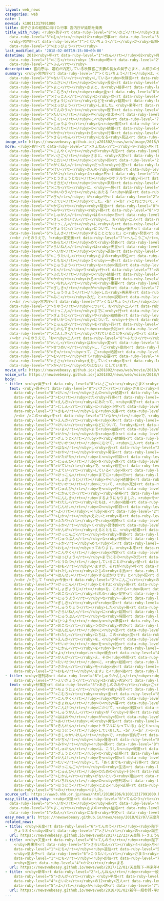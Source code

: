 ```yaml
---
layout: web_news
categories: web
cate: 1
newsid: k10011317991000
title: 眞子さまの結婚に向けた行事 宮内庁が延期を発表
title_with_ruby: <ruby>眞子<rt data-ruby-level="8">いさご</rt></ruby>さまの<ruby>結婚<rt data-ruby-level="7">けっこん</rt></ruby>に<ruby>向<rt
  data-ruby-level="3">む</rt></ruby>けた<ruby>行事<rt data-ruby-level="3">ぎょうじ</rt></ruby>
  <ruby>宮内庁<rt data-ruby-level="7">くないちょう</rt></ruby>が<ruby>延期<rt data-ruby-level="6">えんき</rt></ruby>を<ruby>発表<rt
  data-ruby-level="3">はっぴょう</rt></ruby>
last_modified_at: '2018-02-06T19:15:00+09:00'
datetime: 2018<ruby>年<rt data-ruby-level="1">ねん</rt></ruby>02<ruby>月<rt data-ruby-level="1">がつ</rt></ruby>06<ruby>日<rt
  data-ruby-level="1">にち</rt></ruby> 19<ruby>時<rt data-ruby-level="2">じ</rt></ruby>15<ruby>分<rt
  data-ruby-level="2">ふん</rt></ruby>
description: 宮内庁は、婚約が内定している秋篠宮ご夫妻の長女の眞子さまと、お相手の小室圭さんの結婚に向けた行事などを延期すると発表しました。来年は天皇陛下の退位や皇太子さまの即位に伴う重要な儀式があることから、お二人の結婚とそれに関わる行事は再来年になる見込みだということです。
summary: <ruby>宮内庁<rt data-ruby-level="7">くないちょう</rt></ruby>は、<ruby>婚約<rt data-ruby-level="7">こんやく</rt></ruby>が<ruby>内定<rt
  data-ruby-level="3">ないてい</rt></ruby>している<ruby>秋篠宮<rt data-ruby-level="8">あきしののみや</rt></ruby>ご<ruby>夫妻<rt
  data-ruby-level="5">ふさい</rt></ruby>の<ruby>長女<rt data-ruby-level="2">ちょうじょ</rt></ruby>の<ruby>眞子<rt
  data-ruby-level="8">まこ</rt></ruby>さまと、お<ruby>相手<rt data-ruby-level="3">あいて</rt></ruby>の<ruby>小室<rt
  data-ruby-level="7">こむろ</rt></ruby><ruby>圭<rt data-ruby-level="8">けい</rt></ruby>さんの<ruby>結婚<rt
  data-ruby-level="7">けっこん</rt></ruby>に<ruby>向<rt data-ruby-level="3">む</rt></ruby>けた<ruby>行事<rt
  data-ruby-level="3">ぎょうじ</rt></ruby>などを<ruby>延期<rt data-ruby-level="6">えんき</rt></ruby>すると<ruby>発表<rt
  data-ruby-level="3">はっぴょう</rt></ruby>しました。<ruby>来年<rt data-ruby-level="2">らいねん</rt></ruby>は<ruby>天皇<rt
  data-ruby-level="6">てんのう</rt></ruby><ruby>陛下<rt data-ruby-level="6">へいか</rt></ruby>の<ruby>退位<rt
  data-ruby-level="5">たいい</rt></ruby>や<ruby>皇太子<rt data-ruby-level="6">こうたいし</rt></ruby>さまの<ruby>即位<rt
  data-ruby-level="7">そくい</rt></ruby>に<ruby>伴<rt data-ruby-level="7">ともな</rt></ruby>う<ruby>重要<rt
  data-ruby-level="4">じゅうよう</rt></ruby>な<ruby>儀式<rt data-ruby-level="7">ぎしき</rt></ruby>があることから、お<ruby>二人<rt
  data-ruby-level="8">ふたり</rt></ruby>の<ruby>結婚<rt data-ruby-level="7">けっこん</rt></ruby>とそれに<ruby>関<rt
  data-ruby-level="8">かか</rt></ruby>わる<ruby>行事<rt data-ruby-level="3">ぎょうじ</rt></ruby>は<ruby>再来年<rt
  data-ruby-level="5">さらいねん</rt></ruby>になる<ruby>見込<rt data-ruby-level="7">みこ</rt></ruby>みだということです。
image_url: https://newswebeasy.github.io/ja201802/news/web/image/2018/02/06/K10011317991_1802061917_1802061918_01_02.jpg
more: <ruby>去年<rt data-ruby-level="3">きょねん</rt></ruby>９<ruby>月<rt data-ruby-level="1">がつ</rt></ruby>に<ruby>婚約<rt
  data-ruby-level="7">こんやく</rt></ruby>が<ruby>内定<rt data-ruby-level="3">ないてい</rt></ruby>した<ruby>眞子<rt
  data-ruby-level="8">いさご</rt></ruby>さまと、<ruby>大学<rt data-ruby-level="1">だいがく</rt></ruby><ruby>時代<rt
  data-ruby-level="3">じだい</rt></ruby>に<ruby>同<rt data-ruby-level="2">おな</rt></ruby>じ<ruby>学年<rt
  data-ruby-level="1">がくねん</rt></ruby>だった<ruby>小室<rt data-ruby-level="7">こむろ</rt></ruby><ruby>圭<rt
  data-ruby-level="8">けい</rt></ruby>さんの<ruby>結婚式<rt data-ruby-level="7">けっこんしき</rt></ruby>は、ことし１１<ruby>月<rt
  data-ruby-level="1">がつ</rt></ruby>４<ruby>日<rt data-ruby-level="1">にち</rt></ruby>に<ruby>東京都内<rt
  data-ruby-level="3">とうきょうとない</rt></ruby>のホテルで<ruby>行<rt data-ruby-level="2">おこな</rt></ruby>われ、これに<ruby>先立<rt
  data-ruby-level="1">さきだ</rt></ruby>つ<ruby>来月<rt data-ruby-level="2">らいげつ</rt></ruby>４<ruby>日<rt
  data-ruby-level="1">にち</rt></ruby>に、<ruby>一般<rt data-ruby-level="7">いっぱん</rt></ruby>の<ruby>結納<rt
  data-ruby-level="7">ゆいのう</rt></ruby>にあたる「<ruby>納采<rt data-ruby-level="7">のうさい</rt></ruby>の<ruby>儀<rt
  data-ruby-level="7">ぎ</rt></ruby>」が<ruby>行<rt data-ruby-level="2">おこな</rt></ruby>われる<ruby>予定<rt
  data-ruby-level="3">よてい</rt></ruby>でした。<br /><br />これについて、<ruby>宮内庁<rt data-ruby-level="7">くないちょう</rt></ruby>の<ruby>加地<rt
  data-ruby-level="4">かぢ</rt></ruby><ruby>隆治<rt data-ruby-level="8">たかじ</rt></ruby><ruby>宮<rt
  data-ruby-level="3">みや</rt></ruby><ruby>務<rt data-ruby-level="8">つとむ</rt></ruby><ruby>主管<rt
  data-ruby-level="4">しゅかん</rt></ruby>は６<ruby>日<rt data-ruby-level="1">にち</rt></ruby>、<ruby>記者会見<rt
  data-ruby-level="3">きしゃかいけん</rt></ruby>し、お<ruby>二人<rt data-ruby-level="8">ふたり</rt></ruby>の<ruby>結婚<rt
  data-ruby-level="7">けっこん</rt></ruby>に<ruby>向<rt data-ruby-level="3">む</rt></ruby>けたすべての<ruby>行事<rt
  data-ruby-level="3">ぎょうじ</rt></ruby>について、「<ruby>後日<rt data-ruby-level="2">ごじつ</rt></ruby>に<ruby>延期<rt
  data-ruby-level="6">えんき</rt></ruby>することとなった」と<ruby>発表<rt data-ruby-level="3">はっぴょう</rt></ruby>しました。<br
  /><br />そのうえで、「<ruby>変更後<rt data-ruby-level="7">へんこうご</rt></ruby>の<ruby>日程<rt data-ruby-level="5">にってい</rt></ruby>については<ruby>改<rt
  data-ruby-level="4">あらた</rt></ruby>めて<ruby>発表<rt data-ruby-level="3">はっぴょう</rt></ruby>する」としたうえで、<ruby>来年<rt
  data-ruby-level="2">らいねん</rt></ruby>は<ruby>天皇<rt data-ruby-level="6">てんのう</rt></ruby><ruby>陛下<rt
  data-ruby-level="6">へいか</rt></ruby>の<ruby>退位<rt data-ruby-level="5">たいい</rt></ruby>と<ruby>皇太子<rt
  data-ruby-level="6">こうたいし</rt></ruby>さまの<ruby>即位<rt data-ruby-level="7">そくい</rt></ruby>に<ruby>伴<rt
  data-ruby-level="7">ともな</rt></ruby>う<ruby>一連<rt data-ruby-level="4">いちれん</rt></ruby>の<ruby>重要<rt
  data-ruby-level="4">じゅうよう</rt></ruby>な<ruby>儀式<rt data-ruby-level="7">ぎしき</rt></ruby>などが<ruby>執<rt
  data-ruby-level="7">と</rt></ruby>り<ruby>行<rt data-ruby-level="7">おこな</rt></ruby>われるとして、お<ruby>二人<rt
  data-ruby-level="8">ふたり</rt></ruby>の<ruby>結婚<rt data-ruby-level="7">けっこん</rt></ruby>とそれに<ruby>関<rt
  data-ruby-level="8">かか</rt></ruby>わる<ruby>行事<rt data-ruby-level="3">ぎょうじ</rt></ruby>は、「<ruby>一連<rt
  data-ruby-level="4">いちれん</rt></ruby>の<ruby>重要<rt data-ruby-level="4">じゅうよう</rt></ruby>な<ruby>儀式<rt
  data-ruby-level="7">ぎしき</rt></ruby>が<ruby>滞<rt data-ruby-level="7">とどこお</rt></ruby>りなく<ruby>終了<rt
  data-ruby-level="7">しゅうりょう</rt></ruby>した<ruby>再来年<rt data-ruby-level="5">さらいねん</rt></ruby>になる<ruby>見込<rt
  data-ruby-level="7">みこ</rt></ruby>みだ」と<ruby>説明<rt data-ruby-level="4">せつめい</rt></ruby>しています。<br
  /><br /><ruby>宮内庁<rt data-ruby-level="7">くないちょう</rt></ruby>は<ruby>延期<rt data-ruby-level="6">えんき</rt></ruby>の<ruby>理由<rt
  data-ruby-level="3">りゆう</rt></ruby>について、お<ruby>二人<rt data-ruby-level="8">ふたり</rt></ruby>が<ruby>結婚<rt
  data-ruby-level="7">けっこん</rt></ruby>までに<ruby>行<rt data-ruby-level="2">おこな</rt></ruby>う<ruby>行事<rt
  data-ruby-level="3">ぎょうじ</rt></ruby>や<ruby>結婚後<rt data-ruby-level="7">けっこんご</rt></ruby>の<ruby>生活<rt
  data-ruby-level="2">せいかつ</rt></ruby>について、<ruby>十分<rt data-ruby-level="2">じゅうぶん</rt></ruby>な<ruby>準備<rt
  data-ruby-level="5">じゅんび</rt></ruby>を<ruby>行<rt data-ruby-level="2">おこな</rt></ruby>う<ruby>時間的<rt
  data-ruby-level="4">じかんてき</rt></ruby><ruby>余裕<rt data-ruby-level="7">よゆう</rt></ruby>がないと<ruby>認識<rt
  data-ruby-level="7">にんしき</rt></ruby>されていることを<ruby>受<rt data-ruby-level="3">う</rt></ruby>けてのものだとしています。<br
  /><br />そのうえで、「お<ruby>二人<rt data-ruby-level="8">ふたり</rt></ruby>のご<ruby>結婚<rt data-ruby-level="7">けっこん</rt></ruby>についてのご<ruby>意思<rt
  data-ruby-level="3">いし</rt></ruby>はお<ruby>変<rt data-ruby-level="4">か</rt></ruby>わりない」と<ruby>説明<rt
  data-ruby-level="4">せつめい</rt></ruby>し、「ご<ruby>意向<rt data-ruby-level="3">いこう</rt></ruby>に<ruby>沿<rt
  data-ruby-level="6">そ</rt></ruby>って、ご<ruby>結婚<rt data-ruby-level="7">けっこん</rt></ruby>に<ruby>向<rt
  data-ruby-level="3">む</rt></ruby>けて<ruby>必要<rt data-ruby-level="4">ひつよう</rt></ruby>なお<ruby>支<rt
  data-ruby-level="5">ささ</rt></ruby>えをしていく<ruby>考<rt data-ruby-level="2">かんが</rt></ruby>えに<ruby>変<rt
  data-ruby-level="4">か</rt></ruby>わりはない」としています。
movie_url: https://newswebeasy.github.io/ja201802/news/web/movie/2018/02/06/k10011317991_201802061925_201802061926.mp4
voice_url: https://newswebeasy.github.io/ja201802/news/web/voice/2018/02/06/k10011317991_201802061925_201802061926.mp3
body:
- title: <ruby>眞子<rt data-ruby-level="8">いさご</rt></ruby>さまと<ruby>小室<rt data-ruby-level="7">こむろ</rt></ruby>さんのコメント
  text: <ruby>眞子<rt data-ruby-level="8">いさご</rt></ruby>さまと<ruby>小室<rt data-ruby-level="7">こむろ</rt></ruby><ruby>圭<rt
    data-ruby-level="8">けい</rt></ruby>さんの<ruby>結婚<rt data-ruby-level="7">けっこん</rt></ruby>に<ruby>向<rt
    data-ruby-level="3">む</rt></ruby>けた<ruby>行事<rt data-ruby-level="3">ぎょうじ</rt></ruby>などの<ruby>延期<rt
    data-ruby-level="6">えんき</rt></ruby>にあたって、<ruby>眞子<rt data-ruby-level="8">いさご</rt></ruby>さまは、ご<ruby>自身<rt
    data-ruby-level="3">じしん</rt></ruby>と<ruby>小室<rt data-ruby-level="7">こむろ</rt></ruby>さんの<ruby>気持<rt
    data-ruby-level="3">きも</rt></ruby>ちを<ruby>文書<rt data-ruby-level="2">ぶんしょ</rt></ruby>であらわされました。<br
    /><br />この<ruby>中<rt data-ruby-level="1">なか</rt></ruby>で、<ruby>眞子<rt data-ruby-level="8">いさご</rt></ruby>さまは、<ruby>延期<rt
    data-ruby-level="6">えんき</rt></ruby>を<ruby>決<rt data-ruby-level="3">き</rt></ruby>めた<ruby>経緯<rt
    data-ruby-level="7">けいい</rt></ruby>などについて、「<ruby>私<rt data-ruby-level="8">わたし</rt></ruby>たちは、<ruby>今<rt
    data-ruby-level="2">いま</rt></ruby>まで<ruby>結婚<rt data-ruby-level="7">けっこん</rt></ruby>に<ruby>関<rt
    data-ruby-level="8">かか</rt></ruby>わる<ruby>様々<rt data-ruby-level="3">さまざま</rt></ruby>な<ruby>行事<rt
    data-ruby-level="3">ぎょうじ</rt></ruby>や<ruby>結婚後<rt data-ruby-level="7">けっこんご</rt></ruby>の<ruby>生活<rt
    data-ruby-level="2">せいかつ</rt></ruby>にむけて、<ruby>二人<rt data-ruby-level="8">ふたり</rt></ruby>で<ruby>話<rt
    data-ruby-level="2">はな</rt></ruby>し<ruby>合<rt data-ruby-level="2">あ</rt></ruby>い、それぞれの<ruby>親<rt
    data-ruby-level="2">おや</rt></ruby>や<ruby>関係<rt data-ruby-level="4">かんけい</rt></ruby>する<ruby>方々<rt
    data-ruby-level="2">かたがた</rt></ruby>と<ruby>相談<rt data-ruby-level="3">そうだん</rt></ruby>しながら<ruby>準備<rt
    data-ruby-level="5">じゅんび</rt></ruby>を<ruby>進<rt data-ruby-level="3">すす</rt></ruby>めてまいりました。しかし、その<ruby>過程<rt
    data-ruby-level="5">かてい</rt></ruby>で、<ruby>現在<rt data-ruby-level="5">げんざい</rt></ruby><ruby>予定<rt
    data-ruby-level="3">よてい</rt></ruby>している<ruby>秋<rt data-ruby-level="2">あき</rt></ruby>の<ruby>結婚<rt
    data-ruby-level="7">けっこん</rt></ruby>までに<ruby>行<rt data-ruby-level="2">おこな</rt></ruby>う<ruby>諸行事<rt
    data-ruby-level="6">しょぎょうじ</rt></ruby>や<ruby>結婚後<rt data-ruby-level="7">けっこんご</rt></ruby>の<ruby>生活<rt
    data-ruby-level="2">せいかつ</rt></ruby>について、<ruby>充分<rt data-ruby-level="7">じゅうぶん</rt></ruby>な<ruby>準備<rt
    data-ruby-level="5">じゅんび</rt></ruby>を<ruby>行<rt data-ruby-level="2">おこな</rt></ruby>う<ruby>時間的<rt
    data-ruby-level="4">じかんてき</rt></ruby><ruby>余裕<rt data-ruby-level="7">よゆう</rt></ruby>がないことを<ruby>認識<rt
    data-ruby-level="7">にんしき</rt></ruby>するようになりました。<ruby>今<rt data-ruby-level="2">いま</rt></ruby>、<ruby>私<rt
    data-ruby-level="8">わたし</rt></ruby>たちは、<ruby>結婚<rt data-ruby-level="7">けっこん</rt></ruby>という<ruby>人生<rt
    data-ruby-level="1">じんせい</rt></ruby>の<ruby>節目<rt data-ruby-level="4">ふしめ</rt></ruby>をより<ruby>良<rt
    data-ruby-level="4">よ</rt></ruby>い<ruby>形<rt data-ruby-level="2">かたち</rt></ruby>で<ruby>迎<rt
    data-ruby-level="7">むか</rt></ruby>えたいと<ruby>考<rt data-ruby-level="2">かんが</rt></ruby>えております。そのために<ruby>二人<rt
    data-ruby-level="8">ふたり</rt></ruby>で<ruby>結婚<rt data-ruby-level="7">けっこん</rt></ruby>についてより<ruby>深<rt
    data-ruby-level="3">ふか</rt></ruby>く<ruby>具体的<rt data-ruby-level="4">ぐたいてき</rt></ruby>に<ruby>考<rt
    data-ruby-level="2">かんが</rt></ruby>えるとともに、<ruby>結婚<rt data-ruby-level="7">けっこん</rt></ruby>までの、そして<ruby>結婚後<rt
    data-ruby-level="7">けっこんご</rt></ruby>の<ruby>準備<rt data-ruby-level="5">じゅんび</rt></ruby>に<ruby>充分<rt
    data-ruby-level="7">じゅうぶん</rt></ruby>な<ruby>時間<rt data-ruby-level="2">じかん</rt></ruby>をかけて、できるところまで<ruby>深<rt
    data-ruby-level="3">ふか</rt></ruby>めて<ruby>行<rt data-ruby-level="2">い</rt></ruby>きたいと<ruby>思<rt
    data-ruby-level="2">おも</rt></ruby>っております。<ruby>本来<rt data-ruby-level="2">ほんらい</rt></ruby>であれば<ruby>婚約<rt
    data-ruby-level="7">こんやく</rt></ruby><ruby>内定<rt data-ruby-level="3">ないてい</rt></ruby>の<ruby>発表<rt
    data-ruby-level="3">はっぴょう</rt></ruby>までにその<ruby>次元<rt data-ruby-level="3">じげん</rt></ruby>に<ruby>到達<rt
    data-ruby-level="7">とうたつ</rt></ruby>していることが<ruby>望<rt data-ruby-level="4">のぞ</rt></ruby>ましかったとは<ruby>思<rt
    data-ruby-level="2">おも</rt></ruby>いますが、それが<ruby>叶<rt data-ruby-level="8">かな</rt></ruby>わなかったのは<ruby>私<rt
    data-ruby-level="8">わたし</rt></ruby>たちの<ruby>未熟<rt data-ruby-level="6">みじゅく</rt></ruby>さゆえであると<ruby>反省<rt
    data-ruby-level="4">はんせい</rt></ruby>するばかりです」と<ruby>記<rt data-ruby-level="2">しる</rt></ruby>されています。<br
    /><br />そして「<ruby>今後<rt data-ruby-level="2">こんご</rt></ruby>の<ruby>私<rt data-ruby-level="8">わたし</rt></ruby>たちの<ruby>結婚<rt
    data-ruby-level="7">けっこん</rt></ruby>とそれに<ruby>関<rt data-ruby-level="8">かか</rt></ruby>わる<ruby>諸行事<rt
    data-ruby-level="6">しょぎょうじ</rt></ruby>を、これから<ruby>執<rt data-ruby-level="7">と</rt></ruby>り<ruby>行<rt
    data-ruby-level="7">おこな</rt></ruby>われる<ruby>皇室<rt data-ruby-level="6">こうしつ</rt></ruby>にとって<ruby>重要<rt
    data-ruby-level="4">じゅうよう</rt></ruby>な<ruby>一連<rt data-ruby-level="4">いちれん</rt></ruby>のお<ruby>儀式<rt
    data-ruby-level="7">ぎしき</rt></ruby>が<ruby>滞<rt data-ruby-level="7">とどこお</rt></ruby>りなく<ruby>終了<rt
    data-ruby-level="7">しゅうりょう</rt></ruby>した<ruby>後<rt data-ruby-level="2">あと</rt></ruby>の<ruby>再来年<rt
    data-ruby-level="5">さらいねん</rt></ruby>に<ruby>延期<rt data-ruby-level="6">えんき</rt></ruby>し、<ruby>充分<rt
    data-ruby-level="7">じゅうぶん</rt></ruby>な<ruby>時間<rt data-ruby-level="2">じかん</rt></ruby>をとって<ruby>必要<rt
    data-ruby-level="4">ひつよう</rt></ruby>な<ruby>準備<rt data-ruby-level="5">じゅんび</rt></ruby>を<ruby>行<rt
    data-ruby-level="2">おこな</rt></ruby>うのが<ruby>適切<rt data-ruby-level="5">てきせつ</rt></ruby>であるとの<ruby>判断<rt
    data-ruby-level="5">はんだん</rt></ruby>に<ruby>至<rt data-ruby-level="6">いた</rt></ruby>りました」としたうえで、「<ruby>私<rt
    data-ruby-level="8">わたし</rt></ruby>たちは、この<ruby>度<rt data-ruby-level="7">たび</rt></ruby>の<ruby>延期<rt
    data-ruby-level="6">えんき</rt></ruby>を、<ruby>新<rt data-ruby-level="2">あら</rt></ruby>たな<ruby>生活<rt
    data-ruby-level="2">せいかつ</rt></ruby>を<ruby>始<rt data-ruby-level="3">はじ</rt></ruby>めるための<ruby>時間<rt
    data-ruby-level="2">じかん</rt></ruby>を<ruby>作<rt data-ruby-level="2">つく</rt></ruby>る<ruby>良<rt
    data-ruby-level="4">よ</rt></ruby>い<ruby>機会<rt data-ruby-level="4">きかい</rt></ruby>と<ruby>考<rt
    data-ruby-level="2">かんが</rt></ruby>え、その<ruby>時間<rt data-ruby-level="2">じかん</rt></ruby>を<ruby>大切<rt
    data-ruby-level="2">たいせつ</rt></ruby>に、<ruby>結婚<rt data-ruby-level="7">けっこん</rt></ruby>までの<ruby>期間<rt
    data-ruby-level="3">きかん</rt></ruby>を<ruby>過<rt data-ruby-level="5">す</rt></ruby>ごしてまいりたいと<ruby>思<rt
    data-ruby-level="2">おも</rt></ruby>います」と<ruby>結<rt data-ruby-level="4">むす</rt></ruby>ばれています。
- title: <ruby>週刊誌<rt data-ruby-level="6">しゅうかんし</rt></ruby><ruby>報道<rt data-ruby-level="5">ほうどう</rt></ruby>の<ruby>影響<rt
    data-ruby-level="7">えいきょう</rt></ruby>は<ruby>否定<rt data-ruby-level="6">ひてい</rt></ruby>
  text: <ruby>秋篠宮<rt data-ruby-level="8">あきしののみや</rt></ruby>ご<ruby>夫妻<rt data-ruby-level="5">ふさい</rt></ruby>の<ruby>長女<rt
    data-ruby-level="2">ちょうじょ</rt></ruby>の<ruby>眞子<rt data-ruby-level="8">まこ</rt></ruby>さまと<ruby>小室<rt
    data-ruby-level="7">こむろ</rt></ruby><ruby>圭<rt data-ruby-level="8">けい</rt></ruby>さんとの<ruby>婚約<rt
    data-ruby-level="7">こんやく</rt></ruby><ruby>内定<rt data-ruby-level="3">ないてい</rt></ruby>をめぐっては、<ruby>去年<rt
    data-ruby-level="3">きょねん</rt></ruby>の<ruby>暮<rt data-ruby-level="6">く</rt></ruby>れから<ruby>今月<rt
    data-ruby-level="2">こんげつ</rt></ruby>にかけて、<ruby>複数<rt data-ruby-level="5">ふくすう</rt></ruby>の<ruby>週刊誌<rt
    data-ruby-level="6">しゅうかんし</rt></ruby>が「<ruby>小室<rt data-ruby-level="7">こむろ</rt></ruby>さんの<ruby>母親<rt
    data-ruby-level="2">ははおや</rt></ruby>が<ruby>知<rt data-ruby-level="2">し</rt></ruby>り<ruby>合<rt
    data-ruby-level="2">あ</rt></ruby>いの<ruby>男性<rt data-ruby-level="5">だんせい</rt></ruby>と<ruby>金銭<rt
    data-ruby-level="5">きんせん</rt></ruby>トラブルになっている」などと<ruby>相次<rt data-ruby-level="3">あいつ</rt></ruby>いで<ruby>報道<rt
    data-ruby-level="5">ほうどう</rt></ruby>していました。<br /><br />６<ruby>日<rt data-ruby-level="1">にち</rt></ruby>の<ruby>記者会見<rt
    data-ruby-level="3">きしゃかいけん</rt></ruby>で、<ruby>宮内庁<rt data-ruby-level="7">くないちょう</rt></ruby>の<ruby>加地<rt
    data-ruby-level="4">かぢ</rt></ruby><ruby>隆治<rt data-ruby-level="8">たかじ</rt></ruby><ruby>宮<rt
    data-ruby-level="3">みや</rt></ruby><ruby>務<rt data-ruby-level="8">つとむ</rt></ruby><ruby>主管<rt
    data-ruby-level="4">しゅかん</rt></ruby>は、こうした<ruby>報道<rt data-ruby-level="5">ほうどう</rt></ruby>と<ruby>行事<rt
    data-ruby-level="3">ぎょうじ</rt></ruby>の<ruby>延期<rt data-ruby-level="6">えんき</rt></ruby>との<ruby>関係<rt
    data-ruby-level="4">かんけい</rt></ruby>を<ruby>問<rt data-ruby-level="3">と</rt></ruby>われたのに<ruby>対<rt
    data-ruby-level="3">たい</rt></ruby>して、「あくまでも<ruby>行事<rt data-ruby-level="3">ぎょうじ</rt></ruby>やご<ruby>結婚後<rt
    data-ruby-level="7">けっこんご</rt></ruby>の<ruby>生活<rt data-ruby-level="2">せいかつ</rt></ruby>の<ruby>準備<rt
    data-ruby-level="5">じゅんび</rt></ruby>のための<ruby>十分<rt data-ruby-level="2">じゅうぶん</rt></ruby>な<ruby>時間<rt
    data-ruby-level="2">じかん</rt></ruby>がないという<ruby>理由<rt data-ruby-level="3">りゆう</rt></ruby>で、<ruby>一連<rt
    data-ruby-level="4">いちれん</rt></ruby>の<ruby>週刊誌<rt data-ruby-level="6">しゅうかんし</rt></ruby><ruby>報道<rt
    data-ruby-level="5">ほうどう</rt></ruby>による<ruby>延期<rt data-ruby-level="6">えんき</rt></ruby>ということではありません」と<ruby>述<rt
    data-ruby-level="5">の</rt></ruby>べました。
source_url: https://www3.nhk.or.jp/news/html/20180206/k10011317991000.html
easy_title_with_ruby: <ruby>天皇<rt data-ruby-level="6">てんのう</rt></ruby><ruby>陛下<rt
  data-ruby-level="6">へいか</rt></ruby>の<ruby>孫<rt data-ruby-level="4">まご</rt></ruby>の<ruby>眞子<rt
  data-ruby-level="8">まこ</rt></ruby>さまの<ruby>結婚<rt data-ruby-level="7">けっこん</rt></ruby>は２０２０<ruby>年<rt
  data-ruby-level="1">ねん</rt></ruby>になる<ruby>予定<rt data-ruby-level="3">よてい</rt></ruby>
easy_news_url: https://newswebeasy.github.io/news/easy/2018/02/07/天皇陛下の孫の眞子さまの結婚は2020年になる予定
related_news:
- title: <ruby>天皇<rt data-ruby-level="6">てんのう</rt></ruby><ruby>陛下<rt data-ruby-level="6">へいか</rt></ruby>
    きょう８４<ruby>歳<rt data-ruby-level="7">さい</rt></ruby>の<ruby>誕生日<rt data-ruby-level="6">たんじょうび</rt></ruby>
  url: https://newswebeasy.github.io/news/web/2017/12/23/天皇陛下-きょう84歳の誕生日
- title: <ruby>天皇<rt data-ruby-level="6">てんのう</rt></ruby><ruby>陛下<rt data-ruby-level="6">へいか</rt></ruby>
    <ruby>再来年<rt data-ruby-level="5">さらいねん</rt></ruby>４<ruby>月<rt data-ruby-level="1">がつ</rt></ruby>30<ruby>日<rt
    data-ruby-level="1">にち</rt></ruby><ruby>退位<rt data-ruby-level="5">たいい</rt></ruby>
    <ruby>皇太子<rt data-ruby-level="6">こうたいし</rt></ruby>さま５<ruby>月<rt data-ruby-level="1">がつ</rt></ruby>１<ruby>日<rt
    data-ruby-level="1">にち</rt></ruby><ruby>即位<rt data-ruby-level="7">そくい</rt></ruby>
    <ruby>固<rt data-ruby-level="4">かた</rt></ruby>まる
  url: https://newswebeasy.github.io/news/web/2017/12/01/天皇陛下-再来年4月30日退位-皇太子さま5月1日即位-固まる
- title: <ruby>新年<rt data-ruby-level="2">しんねん</rt></ruby><ruby>一般<rt data-ruby-level="7">いっぱん</rt></ruby><ruby>参賀<rt
    data-ruby-level="5">さんが</rt></ruby> <ruby>平成<rt data-ruby-level="4">へいせい</rt></ruby><ruby>最多<rt
    data-ruby-level="4">さいた</rt></ruby>の12<ruby>万人<rt data-ruby-level="2">まんにん</rt></ruby><ruby>余<rt
    data-ruby-level="5">よ</rt></ruby>が<ruby>訪<rt data-ruby-level="7">おとず</rt></ruby>れる
  url: https://newswebeasy.github.io/news/web/2018/01/02/新年一般参賀-平成最多の12万人余が訪れる
...
```

